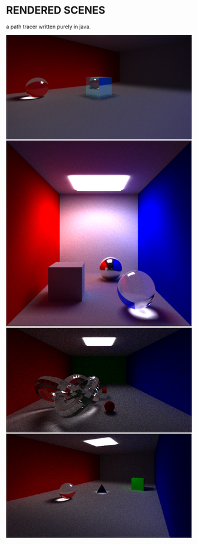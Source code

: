 RENDERED SCENES
====

a path tracer written purely in java.

![alt tag](https://raw.githubusercontent.com/Harha/JPath/master/RENDERS/JPATH_SUPERSAMPLED4X4.png)
![alt tag](https://raw.githubusercontent.com/Harha/JPath/master/RENDERS/JPATH_CORNELLSUPERSAMPLED_750SAMPLES.png)
![alt tag](https://raw.githubusercontent.com/Harha/JPath/master/RENDERS/JPATH_OBJMODELS0.png)
![alt tag](https://raw.githubusercontent.com/Harha/JPath/master/RENDERS/JPATH_OBJMODELS1.png)